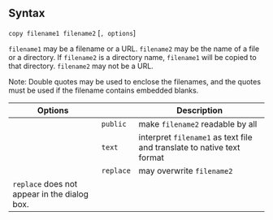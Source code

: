## Syntax

`copy filename1 filename2` \[`, options`\]

`filename1` may be a filename or a URL. `filename2` may be the name of a
file or a directory. If `filename2` is a directory name, `filename1`
will be copied to that directory. `filename2` may not be a URL.

Note: Double quotes may be used to enclose the filenames, and the quotes
must be used if the filename contains embedded blanks.

| Options                                      |           | Description                                                            |
|----------------------------------------------|-----------|------------------------------------------------------------------------|
|                                              | `public`  | make `filename2` readable by all                                       |
|                                              | `text`    | interpret `filename1` as text file and translate to native text format |
|                                              | `replace` | may overwrite `filename2`                                              |
| `replace` does not appear in the dialog box. |           |                                                                        |
